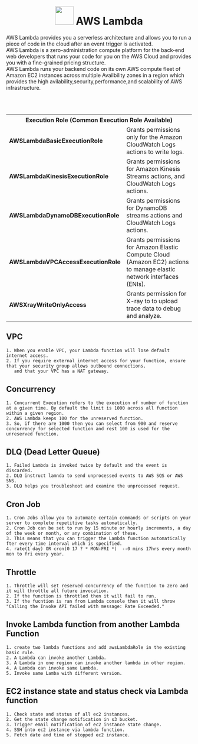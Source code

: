 <h1 align="center">
 <img src="https://images.squarespace-cdn.com/content/v1/51814c87e4b0c1fda9c1fc50/1528473310893-RH0HG7R5C0QURMFQJBSU/ke17ZwdGBToddI8pDm48kOyctPanBqSdf7WQMpY1FsRZw-zPPgdn4jUwVcJE1ZvWQUxwkmyExglNqGp0IvTJZUJFbgE-7XRK3dMEBRBhUpyD4IQ_uEhoqbBUjTJFcqKvko9JlUzuVmtjr1UPhOA5qkTLSJODyitRxw8OQt1oetw/600px-AWS_Lambda_logo.svg.png" width="50" height="50" /> AWS Lambda
</h1>


AWS Lambda provides you a serverless architecture and allows you to run a piece of code in the cloud after an event trigger is activated.\
AWS Lambda is a zero-administration compute platform for the back-end web developers that runs your code for you on the AWS Cloud and provides you with a fine-grained pricing structure.\
AWS Lambda runs your backend code on its own AWS compute fleet of Amazon EC2 instances across multiple Availbility zones in a region which provides the high avilability,security,performance,and scalability of AWS infrastructure.

<br></br>
<table>
  <tr>
    <th colspan=2>Execution Role (Common Execution Role Available)</th>
  </tr>
  <tr>
    <td><b>AWSLambdaBasicExecutionRole</b></td>
    <td>Grants permissions only for the Amazon CloudWatch Logs actions to write logs.</td>
  </tr>
  <tr>
    <td><b>AWSLambdaKinesisExecutionRole</b></td>
    <td>Grants permissions for Amazon Kinesis Streams actions, and CloudWatch Logs actions.</td>
  </tr>
  <tr>
    <td><b>AWSLambdaDynamoDBExecutionRole</b></td>
    <td>Grants permissions for DynamoDB streams actions and CloudWatch Logs actions.</td>
  </tr>
  <tr>
    <td><b>AWSLambdaVPCAccessExecutionRole</b></td>
    <td>Grants permissions for Amazon Elastic Compute Cloud (Amazon EC2) actions to manage elastic network interfaces (ENIs).</td>
  </tr>
  <tr>
    <td><b>AWSXrayWriteOnlyAccess</b></td>
    <td>Grants permission for X-ray to to upload trace data to debug and analyze.</td>
  </tr>
</table>


## VPC
```
1. When you enable VPC, your Lambda function will lose default internet access.
2. If you require external internet access for your function, ensure that your security group allows outbound connections.
   and that your VPC has a NAT gateway.
``` 
## Concurrency
~~~
1. Concurrent Execution refers to the execution of number of function at a given time. By default the limit is 1000 across all function within a given region.
2. AWS Lambda keeps 100 for the unreserved function.
3. So, if there are 1000 then you can select from 900 and reserve concurrency for selected function and rest 100 is used for the unreserved function.
~~~

## DLQ (Dead Letter Queue)
~~~
1. Failed Lambda is invoked twice by default and the event is discarded.
2. DLQ instruct lamnda to send unprocessed events to AWS SQS or AWS SNS.
3. DLQ helps you troubleshoot and examine the unprocessed request.
~~~
## Cron Job
~~~
1. Cron Jobs allow you to automate certain commands or scripts on your server to complete repetitive tasks automatically.
2. Cron Job can be set to run by 15 minute or hourly increments, a day of the week or month, or any combination of these.
3. This means that you can trigger the Lambda function automatically fter every time interval which is specified.
4. rate(1 day) OR cron(0 17 ? * MON-FRI *)  --0 mins 17hrs every month mon to fri every year.
~~~
## Throttle
~~~
1. Throttle will set reserved concurrency of the function to zero and it will throttle all future invocation.
2. If the function is throttled then it will fail to run.
3. If the fucntion is ran from Lambda console then it will throw "Calling the Invoke API failed with message: Rate Exceeded."
~~~
## Invoke Lambda function from another Lambda Function
~~~
1. create two lambda functions and add awsLambdaRole in the existing basic rule.
2. A Lambda can invoke another Lambda.
3. A Lambda in one region can invoke another lambda in other region.
4. A Lambda can invoke same Lambda.
5. Invoke same Lamba with different version.
~~~

## EC2 instance state and status check via Lambda function
~~~
1. Check state and ststus of all ec2 instances.
2. Get the state change notification in s3 bucket.
3. Trigger email notification of ec2 instance state change.
4. SSH into ec2 instance via lambda function.
5. Fetch date and time of stopped ec2 instance.
~~~
